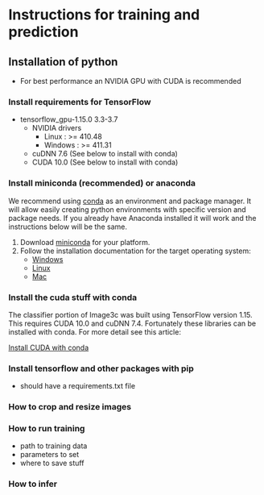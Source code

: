 # Instructions for training and prediction

## Installation of python
- For best performance an NVIDIA GPU with CUDA is recommended

### Install requirements for TensorFlow
- tensorflow_gpu-1.15.0	3.3-3.7
  - NVIDIA drivers
    - Linux : >= 410.48
    - Windows : >= 411.31
  - cuDNN 7.6 (See below to install with conda)
  - CUDA 10.0 (See below to install with conda)

### Install miniconda (recommended) or anaconda
We recommend using [conda](https://docs.conda.io/projects/conda/en/latest/)
as an environment and package manager. It will allow easily creating python
environments with specific version and package needs. If you already have Anaconda
installed it will work and the instructions below will be the same.

1. Download [miniconda](https://docs.conda.io/projects/conda/en/latest/) for your platform.
2. Follow the installation documentation for the target operating system: 
   -  [Windows](https://conda.io/projects/conda/en/latest/user-guide/install/windows.html)
   -  [Linux](https://conda.io/projects/conda/en/latest/user-guide/install/linux.html)
   -  [Mac](https://conda.io/projects/conda/en/latest/user-guide/install/macos.html) 

### Install the cuda stuff with conda

The classifier portion of Image3c was built using TensorFlow version 1.15.
This requires CUDA 10.0 and cuDNN 7.4. Fortunately these libraries can be
installed with conda. For more detail see this article:

[Install CUDA with conda](https://towardsdatascience.com/managing-cuda-dependencies-with-conda-89c5d817e7e1)







### Install tensorflow and other packages with pip
- should have a requirements.txt file

### How to crop and resize images

### How to run training
- path to training data
- parameters to set
- where to save stuff

### How to infer
